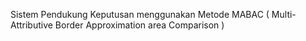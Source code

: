Sistem Pendukung Keputusan menggunakan Metode MABAC ( Multi-Attributive Border Approximation area Comparison )